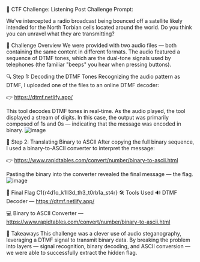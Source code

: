 📡 CTF Challenge: Listening Post
Challenge Prompt:

We've intercepted a radio broadcast being bounced off a satellite likely intended for the North Torbian cells located around the world. Do you think you can unravel what they are transmitting?

🧩 Challenge Overview
We were provided with two audio files — both containing the same content in different formats. The audio featured a sequence of DTMF tones, which are the dual-tone signals used by telephones (the familiar "beeps" you hear when pressing buttons).

🔍 Step 1: Decoding the DTMF Tones
Recognizing the audio pattern as DTMF, I uploaded one of the files to an online DTMF decoder:

👉 https://dtmf.netlify.app/

This tool decodes DTMF tones in real-time. As the audio played, the tool displayed a stream of digits. In this case, the output was primarily composed of 1s and 0s — indicating that the message was encoded in binary.
![image](https://github.com/user-attachments/assets/6729979d-36bd-446c-9b91-5d760e70f0d1)

🧮 Step 2: Translating Binary to ASCII
After copying the full binary sequence, I used a binary-to-ASCII converter to interpret the message:

👉 https://www.rapidtables.com/convert/number/binary-to-ascii.html

Pasting the binary into the converter revealed the final message — the flag.
![image](https://github.com/user-attachments/assets/2bd96b35-edbd-4419-97b2-bfb38eab91b2)

🏁 Final Flag
C1{r4d1o_k1ll3d_th3_t0rb1a_st4r}
🛠️ Tools Used
🔊 DTMF Decoder — https://dtmf.netlify.app/

💻 Binary to ASCII Converter — https://www.rapidtables.com/convert/number/binary-to-ascii.html

🧠 Takeaways
This challenge was a clever use of audio steganography, leveraging a DTMF signal to transmit binary data. By breaking the problem into layers — signal recognition, binary decoding, and ASCII conversion — we were able to successfully extract the hidden flag.

